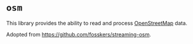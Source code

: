 # `osm`

This library provides the ability to read and process
[OpenStreetMap](http://www.openstreetmap.org/) data.

Adopted from https://github.com/fosskers/streaming-osm.
